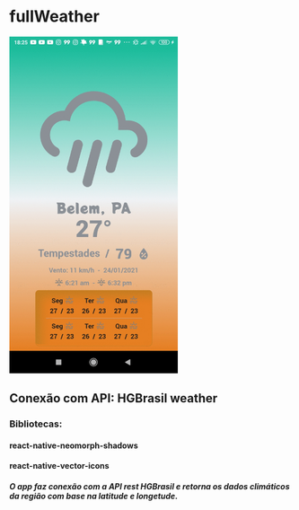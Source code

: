 # fullWeather

<img src="https://github.com/marcelorafael/fullWeather/blob/master/Full-Weather.gif" width="300" height="600" />


## Conexão com API: HGBrasil weather

### Bibliotecas: 
#### react-native-neomorph-shadows
#### react-native-vector-icons

##### O app faz conexão com a API rest HGBrasil e retorna os dados climáticos da região com base na latitude e longetude.
